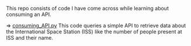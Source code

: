 This repo consists of code I have come across while learning about consuming an API.

=> [consuming_API.py](https://github.com/Zorro30/Consuming_API/blob/master/consuming_api.py)
This code queries a simple API to retrieve data about the International Space Station (ISS) like the number of people present at ISS and their name.
